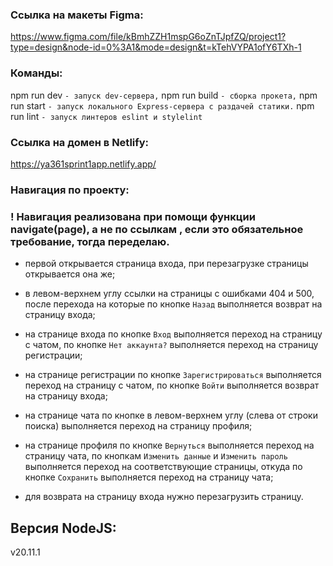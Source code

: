 ### Ссылка на макеты Figma:

https://www.figma.com/file/kBmhZZH1mspG6oZnTJpfZQ/project1?type=design&node-id=0%3A1&mode=design&t=kTehVYPA1ofY6TXh-1

### Команды:

npm run dev `- запуск dev-сервера,`
npm run build `- сборка прокета,`
npm run start `- запуск локального Express-сервера с раздачей статики.`
npm run lint `- запуск линтеров eslint и stylelint`

### Ссылка на домен в Netlify:

https://ya361sprint1app.netlify.app/

### Навигация по проекту:

### ! Навигация реализована при помощи функции navigate(page), а не по ссылкам <a>, если это обязательное требование, тогда переделаю.

- первой открывается страница входа, при перезагрузке страницы открывается она же;

- в левом-верхнем углу ссылки на страницы с ошибками 404 и 500, после перехода на которые по кнопке `Назад` выполняется возврат на страницу входа;

- на странице входа по кнопке `Вход` выполняется переход на страницу с чатом, по кнопке `Нет аккаунта?` выполняется переход на страницу регистрации;

- на странице регистрации по кнопке `Зарегистрироваться` выполняется переход на страницу с чатом, по кнопке `Войти` выполняется возврат на страницу входа;

- на странице чата по кнопке в левом-верхнем углу (слева от строки поиска) выполняется переход на страницу профиля;

- на странице профиля по кнопке `Вернуться` выполняется переход на страницу чата, по кнопкам `Изменить данные` и `Изменить пароль` выполняется переход на соответствующие страницы, откуда по кнопке `Сохранить` выполняется переход на страницу чата;

- для возврата на страницу входа нужно перезагрузить страницу.

## Версия NodeJS:

v20.11.1

